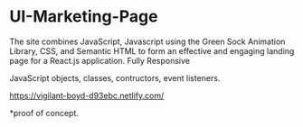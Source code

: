 # UI-Marketing-Page

The site combines JavaScript, Javascript using the Green Sock Animation Library, CSS, and Semantic HTML to form an effective and engaging landing page for a React.js application. Fully Responsive

JavaScript objects, classes, contructors, event listeners.

https://vigilant-boyd-d93ebc.netlify.com/

*proof of concept.

 

